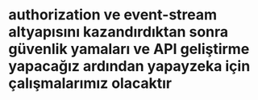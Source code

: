 # authorization ve event-stream altyapısını kazandırdıktan sonra güvenlik yamaları ve API geliştirme yapacağız ardından yapayzeka için çalışmalarımız olacaktır